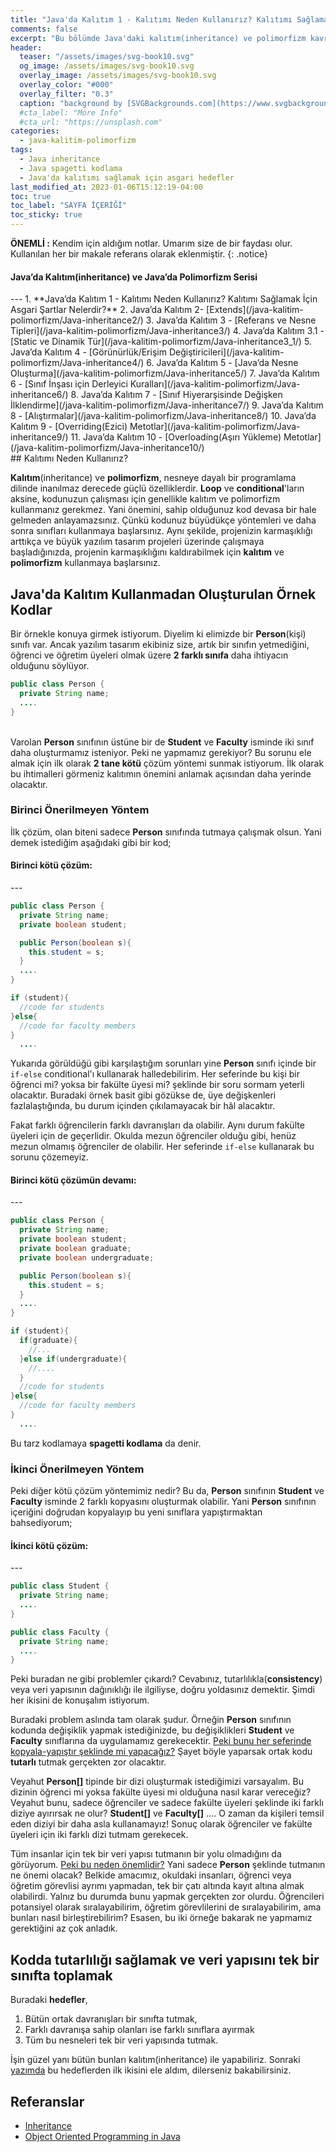 ```yaml
---
title: "Java'da Kalıtım 1 - Kalıtımı Neden Kullanırız? Kalıtımı Sağlamak İçin Asgari Şartlar Nelerdir?"
comments: false
excerpt: "Bu bölümde Java'daki kalıtım(inheritance) ve polimorfizm kavramlarını ele alacak ve kalıtımı sağlamak için asgari hedeflerin neler olduğunu işleyeceğiz."
header:
  teaser: "/assets/images/svg-book10.svg"
  og_image: /assets/images/svg-book10.svg
  overlay_image: /assets/images/svg-book10.svg
  overlay_color: "#000"
  overlay_filter: "0.3"
  caption: "background by [SVGBackgrounds.com](https://www.svgbackgrounds.com/)"
  #cta_label: "More Info"
  #cta_url: "https://unsplash.com"
categories:
  - java-kalitim-polimorfizm
tags:
  - Java inheritance
  - Java spagetti kodlama
  - Java'da kalıtımı sağlamak için asgari hedefler
last_modified_at: 2023-01-06T15:12:19-04:00
toc: true
toc_label: "SAYFA İÇERİĞİ"
toc_sticky: true
---
```


**ÖNEMLİ :** Kendim için aldığım notlar. Umarım size de bir faydası olur. Kullanılan her bir makale referans olarak eklenmiştir.
{: .notice}

<div class="notice--success" markdown="1">
<h4 class="no_toc"><i class="fas fa-lightbulb"></i> Java’da Kalıtım(inheritance) ve Java’da Polimorfizm Serisi</h4>
---
1. **Java’da Kalıtım 1 - Kalıtımı Neden Kullanırız? Kalıtımı Sağlamak İçin Asgari Şartlar Nelerdir?**
2. Java’da Kalıtım 2- [Extends](/java-kalitim-polimorfizm/Java-inheritance2/)
3. Java’da Kalıtım 3 - [Referans ve Nesne Tipleri](/java-kalitim-polimorfizm/Java-inheritance3/)
4. Java’da Kalıtım 3.1 - [Static ve Dinamik Tür](/java-kalitim-polimorfizm/Java-inheritance3_1/)
5. Java’da Kalıtım 4 - [Görünürlük/Erişim Değiştiricileri](/java-kalitim-polimorfizm/Java-inheritance4/)
6. Java’da Kalıtım 5 - [Java’da Nesne Oluşturma](/java-kalitim-polimorfizm/Java-inheritance5/)
7. Java’da Kalıtım 6 - [Sınıf İnşası için Derleyici Kuralları](/java-kalitim-polimorfizm/Java-inheritance6/)
8. Java’da Kalıtım 7 - [Sınıf Hiyerarşisinde Değişken İlklendirme](/java-kalitim-polimorfizm/Java-inheritance7/)
9. Java’da Kalıtım 8 - [Alıştırmalar](/java-kalitim-polimorfizm/Java-inheritance8/)
10. Java’da Kalıtım 9 - [Overriding(Ezici) Metotlar](/java-kalitim-polimorfizm/Java-inheritance9/)
11. Java’da Kalıtım 10 - [Overloading(Aşırı Yükleme) Metotlar](/java-kalitim-polimorfizm/Java-inheritance10/)
</div>
## Kalıtımı Neden Kullanırız?

**Kalıtım**(inheritance) ve **polimorfizm**, nesneye dayalı bir programlama dilinde inanılmaz derecede güçlü özelliklerdir. **Loop** ve **conditional**'ların aksine, kodunuzun çalışması için genellikle kalıtım ve polimorfizm kullanmanız gerekmez. Yani önemini, sahip olduğunuz kod devasa bir hale gelmeden anlayamazsınız. Çünkü kodunuz büyüdükçe yöntemleri ve daha sonra sınıfları kullanmaya başlarsınız. Aynı şekilde, projenizin karmaşıklığı arttıkça ve büyük yazılım tasarım projeleri üzerinde çalışmaya başladığınızda, projenin karmaşıklığını kaldırabilmek için **kalıtım** ve **polimorfizm** kullanmaya başlarsınız.

## Java'da Kalıtım Kullanmadan Oluşturulan Örnek Kodlar

Bir örnekle konuya girmek istiyorum. Diyelim ki elimizde bir **Person**(kişi) sınıfı var. Ancak yazılım tasarım ekibiniz size, artık bir sınıfın yetmediğini, öğrenci ve öğretim üyeleri olmak üzere **2 farklı sınıfa** daha ihtiyacın olduğunu söylüyor.

``` java
public class Person {
  private String name;
  ....
}
```

<br/>Varolan **Person** sınıfının üstüne bir de **Student** ve **Faculty** isminde iki sınıf daha oluşturmamız isteniyor. Peki ne yapmamız gerekiyor? Bu sorunu ele almak için ilk olarak **2 tane kötü** çözüm yöntemi sunmak istiyorum. İlk olarak bu ihtimalleri görmeniz kalıtımın önemini anlamak açısından daha yerinde olacaktır.

### Birinci Önerilmeyen Yöntem

İlk çözüm, olan biteni sadece **Person** sınıfında tutmaya çalışmak olsun. Yani demek istediğim aşağıdaki gibi bir kod;

<div class="notice--info" markdown="1">
<h4 class="no_toc"><i class="fas fa-lightbulb"></i> Birinci kötü çözüm:</h4>
---

``` java
public class Person {
  private String name;
  private boolean student;

  public Person(boolean s){
    this.student = s;
  }
  ....
}
```

``` java
if (student){
  //code for students
}else{
  //code for faculty members
}
  ....
```
</div>

Yukarıda görüldüğü gibi karşılaştığım sorunları yine **Person** sınıfı içinde bir ``if-else`` conditional'ı kullanarak halledebilirim. Her seferinde bu kişi bir öğrenci mi? yoksa bir fakülte üyesi mi? şeklinde bir soru sormam yeterli olacaktır. Buradaki örnek basit gibi gözükse de, üye değişkenleri fazlalaştığında, bu durum içinden çıkılamayacak bir hâl alacaktır.

Fakat farklı öğrencilerin farklı davranışları da olabilir. Aynı durum fakülte üyeleri için de geçerlidir. Okulda mezun öğrenciler olduğu gibi, henüz mezun olmamış öğrenciler de olabilir. Her seferinde `if-else` kullanarak bu sorunu çözemeyiz.

<div class="notice--info" markdown="1">
<h4 class="no_toc"><i class="fas fa-lightbulb"></i> Birinci kötü çözümün devamı:</h4>
---

``` java
public class Person {
  private String name;
  private boolean student;
  private boolean graduate;
  private boolean undergraduate;

  public Person(boolean s){
    this.student = s;
  }
  ....
}
```

``` java
if (student){
  if(graduate){
    //...
  }else if(undergraduate){
    //....
  }
  //code for students
}else{
  //code for faculty members
}
  ....
```
</div>

Bu tarz kodlamaya **spagetti kodlama** da denir.

### İkinci Önerilmeyen Yöntem

Peki diğer kötü çözüm yöntemimiz nedir? Bu da, **Person** sınıfının **Student** ve **Faculty** isminde 2 farklı kopyasını oluşturmak olabilir. Yani **Person** sınıfının içeriğini doğrudan kopyalayıp bu yeni sınıflara yapıştırmaktan bahsediyorum;

<div class="notice--info" markdown="1">
<h4 class="no_toc"><i class="fas fa-lightbulb"></i> İkinci kötü çözüm:</h4>
---

``` java
public class Student {
  private String name;
  ....
}
```

``` java
public class Faculty {
  private String name;
  ....
}
```

</div>

Peki buradan ne gibi problemler çıkardı? Cevabınız, tutarlılıkla(**consistency**) veya veri yapısının dağınıklığı ile ilgiliyse, doğru yoldasınız demektir. Şimdi her ikisini de konuşalım istiyorum.

Buradaki problem aslında tam olarak şudur. Örneğin **Person** sınıfının kodunda değişiklik yapmak istediğinizde, bu değişiklikleri **Student** ve **Faculty** sınıflarına da uygulamamız gerekecektir. <u>Peki bunu her seferinde kopyala-yapıştır şeklinde mi yapacağız?</u> Şayet böyle yaparsak ortak kodu **tutarlı** tutmak gerçekten zor olacaktır.

Veyahut **Person[]** tipinde bir dizi oluşturmak istediğimizi varsayalım. Bu dizinin öğrenci mi yoksa fakülte üyesi mi olduğuna nasıl karar vereceğiz? Veyahut bunu, sadece öğrenciler ve sadece fakülte üyeleri şeklinde iki farklı diziye ayırırsak ne olur? **Student[]** ve **Faculty[]** .... O zaman da kişileri temsil eden diziyi bir daha asla kullanamayız! Sonuç olarak öğrenciler ve fakülte üyeleri için iki farklı dizi tutmam gerekecek.

Tüm insanlar için tek bir veri yapısı tutmanın bir yolu olmadığını da görüyorum. <u>Peki bu neden önemlidir?</u> Yani sadece **Person** şeklinde tutmanın ne önemi olacak? Belkide amacımız, okuldaki insanları, öğrenci veya öğretim görevlisi ayrımı yapmadan, tek bir çatı altında kayıt altına almak olabilirdi. Yalnız bu durumda bunu yapmak gerçekten zor olurdu. Öğrencileri potansiyel olarak sıralayabilirim, öğretim görevlilerini de sıralayabilirim, ama bunları nasıl birleştirebilirim? Esasen, bu iki örneğe bakarak ne yapmamız gerektiğini az çok anladık.

## Kodda tutarlılığı sağlamak ve veri yapısını tek bir sınıfta toplamak

Buradaki **hedefler**,

1. Bütün ortak davranışları bir sınıfta tutmak,
2. Farklı davranışa sahip olanları ise farklı sınıflara ayırmak
3. Tüm bu nesneleri tek bir veri yapısında tutmak.

İşin güzel yanı bütün bunları kalıtım(inheritance) ile yapabiliriz. Sonraki [yazımda](/java-kalitim-polimorfizm/Java-inheritance2/) bu hedeflerden ilk ikisini ele aldım, dilerseniz bakabilirsiniz.


## Referanslar
* [Inheritance](https://docs.oracle.com/javase/tutorial/java/IandI/subclasses.html)
* [Object Oriented Programming in Java](https://www.coursera.org/learn/object-oriented-java?specialization=java-object-oriented)
